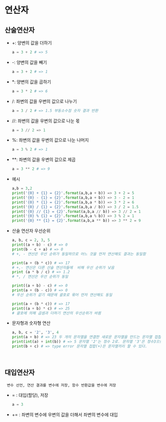 # 연산자

## 산술연산자

- +: 양변의 값을 더하기 

  ```python
  a = 3 + 2 # => 5
  ```

- -: 양변의 값을 빼기

  ```python
  a = 3 + 2 # => 1
  ```

- *: 양변의 값을 곱하기

  ```python
  a = 3 * 2 # => 6
  ```

- /: 좌변의 값을 우변의 값으로 나누기

  ```python
  a = 3 / 2 # => 1.5 부동소수점 숫자 결과 반환
  ```

- //:  좌변의 값을 우변의 값으로 나눈 몫

  ```python
  a = 3 // 2 => 1
  ```

- %: 좌변의 값을 우변의 값으로 나눈 나머지

  ```python
  a = 3 % 2 # => 1
  ```

- **: 좌변의 값을 우변의 값으로 제곱

  ```python
  a = 3 ** 2 # => 9
  ```

- 예시

  ```python
  a,b = 3,2
  print('{0} + {1} = {2}'.format(a,b,a + b)) => 3 + 2 = 5
  print('{0} - {1} = {2}'.format(a,b,a + b)) => 3 - 2 = 1
  print('{0} * {1} = {2}'.format(a,b,a * b)) => 3 * 2 = 6
  print('{0} / {1} = {2}'.format(a,b,a / b)) => 3 / 2 = 1.5
  print('{0} // {1} = {2}'.format(a,b,a // b)) => 3 // 2 = 1
  print('{0} % {1} = {2}'.format(a,b,a % b)) => 3 % 2 = 1
  print('{0} ** {1} = {2}'.format(a,b,a ** b)) => 3 ** 2 = 9
  ```

- 산술 연산자 우선순위

  ```python
  a, b, c = 2, 3, 5
  print((a + b) - c) # => 0
  print(b - c + a) # => 0
  # +, - 연산은 우선 순위가 동일하므로 어느 것을 먼저 연산해도 결과는 동일함
  
  print(a + (b * c)) # => 17
  # +,- 연산은 다른 산술 연산자들에  비해 우선 순위가 낮음
  print (a * b / c) # => 1.2
  # *, / 연산은 우선 순위가 동일
  
  print((a + b) - c) # => 0
  print(a + (b - c)) # => 0
  # 우선 순위가 같기 때문에 괄호로 묶어 먼저 연산해도 동일
  
  print(a + (b * c)) # => 17
  print((a + b) * c) # => 25
  # 괄호에 의해 곱셈과 더하기 연산의 우선순위가 바뀜
  ```

- 문자형과 숫자형 연산

  ```python
  a, b, c = '2', '3', 4
  print(a + b) # => 23 두 개의 문자열을 연결한 새로운 문자열을 만드는 문자열 접합(+) 연산의 결과
  print(int(a) + int(b)) # => 5 문자열 '2'는 정수 2로. 문자열 '3'은 정수3으로 변환되어 연산됨
  print(b + c) # => type error 문자열 접합(+)은 문자열끼리 할 수 있다.
  ```

  ​	



## 대입연산자

` 변수 선언, 연산 결과를 변수에 저장, 함수 반환값을 변수에 저장`

* = : 대입(할당), 저장

  ```python
  a = 3
  ```

* += : 좌변의 변수에 우변의 값을 더해서 좌변의 변수에 대입

